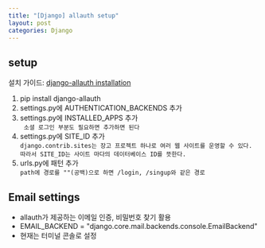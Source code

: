 ```yaml
---
title: "[Django] allauth setup"
layout: post
categories: Django
---
```


## setup
설치 가이드: [django-allauth installation](https://django-allauth.readthedocs.io/en/latest/installation.html) 
1. pip install django-allauth
2. settings.py에 AUTHENTICATION_BACKENDS  추가
3. settings.py에 INSTALLED_APPS 추가 <br/>
` 소셜 로그인 부분도 필요하면 추가하면 된다` <br/>
4. settings.py에 SITE_ID 추가 <br/>
`django.contrib.sites는 장고 프로젝트 하나로 여러 웹 사이트를 운영할 수 있다.` <br/> 
`따라서 SITE_ID는 사이트 마다의 데이터베이스 ID를 뜻한다.`
5. urls.py에 패턴 추가 <br/>
`path에 경로를 ""(공백)으로 하면 /login, /singup와 같은 경로`


## Email settings
- allauth가 제공하는 이메일 인증, 비밀번호 찾기 활용
- EMAIL_BACKEND = "django.core.mail.backends.console.EmailBackend"
- 현재는 터미널 콘솔로 설정
